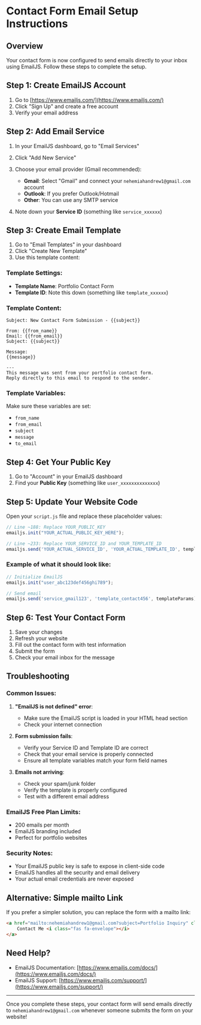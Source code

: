 # Contact Form Email Setup Instructions

## Overview
Your contact form is now configured to send emails directly to your inbox using EmailJS. Follow these steps to complete the setup.

## Step 1: Create EmailJS Account
1. Go to [https://www.emailjs.com/](https://www.emailjs.com/)
2. Click "Sign Up" and create a free account
3. Verify your email address

## Step 2: Add Email Service
1. In your EmailJS dashboard, go to "Email Services"
2. Click "Add New Service"
3. Choose your email provider (Gmail recommended):
   - **Gmail**: Select "Gmail" and connect your `nehemiahandrew1@gmail.com` account
   - **Outlook**: If you prefer Outlook/Hotmail
   - **Other**: You can use any SMTP service

4. Note down your **Service ID** (something like `service_xxxxxx`)

## Step 3: Create Email Template
1. Go to "Email Templates" in your dashboard
2. Click "Create New Template"
3. Use this template content:

### Template Settings:
- **Template Name**: Portfolio Contact Form
- **Template ID**: Note this down (something like `template_xxxxxx`)

### Template Content:
```
Subject: New Contact Form Submission - {{subject}}

From: {{from_name}}
Email: {{from_email}}
Subject: {{subject}}

Message:
{{message}}

---
This message was sent from your portfolio contact form.
Reply directly to this email to respond to the sender.
```

### Template Variables:
Make sure these variables are set:
- `from_name`
- `from_email` 
- `subject`
- `message`
- `to_email`

## Step 4: Get Your Public Key
1. Go to "Account" in your EmailJS dashboard
2. Find your **Public Key** (something like `user_xxxxxxxxxxxxxx`)

## Step 5: Update Your Website Code
Open your `script.js` file and replace these placeholder values:

```javascript
// Line ~188: Replace YOUR_PUBLIC_KEY
emailjs.init("YOUR_ACTUAL_PUBLIC_KEY_HERE");

// Line ~233: Replace YOUR_SERVICE_ID and YOUR_TEMPLATE_ID
emailjs.send('YOUR_ACTUAL_SERVICE_ID', 'YOUR_ACTUAL_TEMPLATE_ID', templateParams)
```

### Example of what it should look like:
```javascript
// Initialize EmailJS
emailjs.init("user_abc123def456ghi789");

// Send email
emailjs.send('service_gmail123', 'template_contact456', templateParams)
```

## Step 6: Test Your Contact Form
1. Save your changes
2. Refresh your website
3. Fill out the contact form with test information
4. Submit the form
5. Check your email inbox for the message

## Troubleshooting

### Common Issues:
1. **"EmailJS is not defined" error**:
   - Make sure the EmailJS script is loaded in your HTML head section
   - Check your internet connection

2. **Form submission fails**:
   - Verify your Service ID and Template ID are correct
   - Check that your email service is properly connected
   - Ensure all template variables match your form field names

3. **Emails not arriving**:
   - Check your spam/junk folder
   - Verify the template is properly configured
   - Test with a different email address

### EmailJS Free Plan Limits:
- 200 emails per month
- EmailJS branding included
- Perfect for portfolio websites

### Security Notes:
- Your EmailJS public key is safe to expose in client-side code
- EmailJS handles all the security and email delivery
- Your actual email credentials are never exposed

## Alternative: Simple mailto Link
If you prefer a simpler solution, you can replace the form with a mailto link:

```html
<a href="mailto:nehemiahandrew1@gmail.com?subject=Portfolio Inquiry" class="btn btn-gradient">
    Contact Me <i class="fas fa-envelope"></i>
</a>
```

## Need Help?
- EmailJS Documentation: [https://www.emailjs.com/docs/](https://www.emailjs.com/docs/)
- EmailJS Support: [https://www.emailjs.com/support/](https://www.emailjs.com/support/)

---

Once you complete these steps, your contact form will send emails directly to `nehemiahandrew1@gmail.com` whenever someone submits the form on your website!
